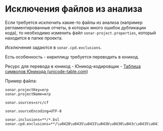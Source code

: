 # Исключения файлов из анализа

Если требуется исключить какие-то файлы из анализа (например регламентированные отчеты, в которых много ошибок дубликации кода), то необходимо изменить файл `sonar-project.properties`, который находится в папке проекта.

Исключения задаются в `sonar.cpd.exclusions`.

Есть особенность - кириллицу требуется переводить в юникод.

Ресурс для перевода в юникод - Юникод-кодировщик - [Таблица символов Юникода (unicode-table.com)](https://unicode-table.com/ru/tools/decoder/)

Пример файла:

```properties
sonar.projectKey=erp
sonar.projectName=erp

sonar.sources=src/cf

sonar.sourceEncoding=UTF-8

sonar.inclusions=**/*.bsl
sonar.cpd.exclusions=**/\u0420\u0435\u0433\u043b\u0430\u043c\u0435\u043d\u0442\u0438\u0440\u043e\u0432\u0430\u043d\u043d\u044b\u0439\u041e\u0442\u0447\u0435\u0442*/**/*.*
```